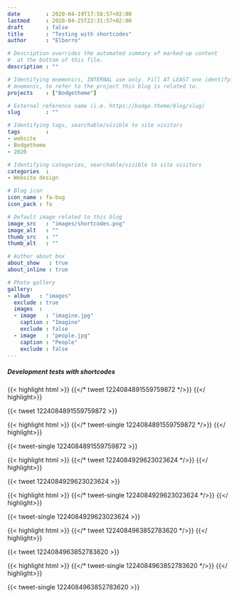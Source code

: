 ```yaml
---
date        : 2020-04-19T17:58:57+02:00
lastmod     : 2020-04-25T22:31:57+02:00
draft       : false
title       : "Testing with shortcodes"
author      : "Elborro"

# Description overrides the automated summary of marked-up content
#  at the bottom of this file.
description : ""

# Identifying mnemonics, INTERNAL use only. Fill AT LEAST one identifying
# mnemonic, to refer to the project this blog is related to.
projects    : ["Bodgetheme"]

# External reference name (i.e. https://bodge.theme/blog/slug)
slug        : ""

# Identifying tags, searchable/visible to site visitors
tags        :
- website
- Bodgetheme
- 2020

# Identifying categories, searchable/visible to site visitors
categories  :
- Website design

# Blog icon
icon_name : fa-bug
icon_pack : fa

# Default image related to this blog
image_src   : "images/shortcodes.png"
image_alt   : ""
thumb_src   : ""
thumb_alt   : ""

# Author about box
about_show   : true
about_inline : true

# Photo gallery
gallery:
- album   : "images"
  exclude : true
  images  :
  - image   : "imagine.jpg"
    caption : "Imagine"
    exclude : false
  - image   : "people.jpg"
    caption : "People"
    exclude : false
---
```


##### Development tests with shortcodes

<!--more-->

{{< highlight html >}}
{{</* tweet 1224084891559759872 */>}}
{{</ highlight>}}

{{< tweet 1224084891559759872 >}}

{{< highlight html >}}
{{</* tweet-single 1224084891559759872 */>}}
{{</ highlight>}}

{{< tweet-single 1224084891559759872 >}}




{{< highlight html >}}
{{</* tweet 1224084929623023624 */>}}
{{</ highlight>}}

{{< tweet 1224084929623023624 >}}

{{< highlight html >}}
{{</* tweet-single 1224084929623023624 */>}}
{{</ highlight>}}

{{< tweet-single 1224084929623023624 >}}




{{< highlight html >}}
{{</* tweet 1224084963852783620 */>}}
{{</ highlight>}}

{{< tweet 1224084963852783620 >}}

{{< highlight html >}}
{{</* tweet-single 1224084963852783620 */>}}
{{</ highlight>}}

{{< tweet-single 1224084963852783620 >}}
